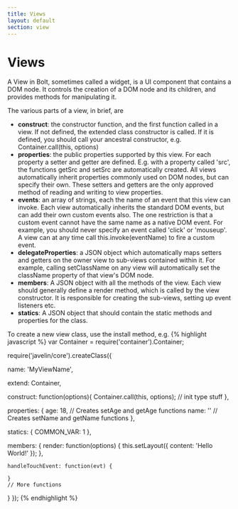 ```yaml
---
title: Views
layout: default
section: view
---
```


<h1>Views</h1>

A View in Bolt, sometimes called a widget, is a UI component that contains a DOM node.  It controls the creation of a DOM node and its children, and provides methods for manipulating it.

The various parts of a view, in brief, are

<ul>
  <li><b>construct</b>: the constructor function, and the first function called in a view.  If not defined, the extended class constructor is called.  If it is defined, you should call your ancestral constructor, e.g. Container.call(this, options)</li>
  <li><b>properties</b>: the public properties supported by this view.  For each property a setter and getter are defined.  E.g. with a property called 'src', the functions getSrc and setSrc are automatically created.  All views automatically inherit properties commonly used on DOM nodes, but can specify their own.  These setters and getters are the only approved method of reading and writing to view properties.</li>
  <li><b>events</b>: an array of strings, each the name of an event that this view can invoke.  Each view automatically inherits the standard DOM events, but can add their own custom events also.  The one restriction is that a custom event cannot have the same name as a native DOM event.  For example, you should never specify an event called 'click' or 'mouseup'.  A view can at any time call this.invoke(eventName) to fire a custom event.</li>
  <li><b>delegateProperties</b>: a JSON object which automatically maps setters and getters on the owner view to sub-views contained within it.  For example, calling setClassName on any view will automatically set the className property of that view's DOM node.</li>
  <li><b>members</b>: A JSON object with all the methods of the view.  Each view should generally define a render method, which is called by the view constructor.  It is responsible for creating the sub-views, setting up event listeners etc.</li>
  <li><b>statics</b>: A JSON object that should contain the static methods and properties for the class.</li>
</ul>

To create a new view class, use the install method, e.g.
{% highlight javascript %}
var Container = require('container').Container;

require('javelin/core').createClass({

  name: 'MyViewName',

  extend: Container,

  construct: function(options){
    Container.call(this, options);
    // init type stuff
  },

  properties: {
    age: 18, // Creates setAge and getAge functions
    name: '' // Creates setName and getName functions
  },

  statics: {
    COMMON_VAR: 1
  },

  members: {
    render: function(options) {
      this.setLayout({
        content: 'Hello World!'
      });
    },

    handleTouchEvent: function(evt) {

    }
    // More functions
  }
});
{% endhighlight %}
